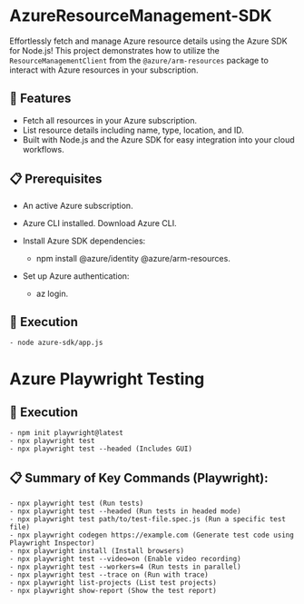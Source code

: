 # AzureResourceManagement-SDK

Effortlessly fetch and manage Azure resource details using the Azure SDK for Node.js! This project demonstrates how to utilize the `ResourceManagementClient` from the `@azure/arm-resources` package to interact with Azure resources in your subscription.

## 🌟 Features
- Fetch all resources in your Azure subscription.
- List resource details including name, type, location, and ID.
- Built with Node.js and the Azure SDK for easy integration into your cloud workflows.

## 📋 Prerequisites
- An active Azure subscription.
- Azure CLI installed. Download Azure CLI.

- Install Azure SDK dependencies:
    - npm install @azure/identity @azure/arm-resources.
- Set up Azure authentication:
    - az login.

## 🌟 Execution
    - node azure-sdk/app.js

# Azure Playwright Testing 

## 🌟 Execution
    - npm init playwright@latest 
    - npx playwright test
    - npx playwright test --headed (Includes GUI)

## 📋 Summary of Key Commands (Playwright):
    - npx playwright test (Run tests)
    - npx playwright test --headed (Run tests in headed mode)
    - npx playwright test path/to/test-file.spec.js (Run a specific test file)
    - npx playwright codegen https://example.com (Generate test code using Playwright Inspector)
    - npx playwright install (Install browsers)
    - npx playwright test --video=on (Enable video recording)
    - npx playwright test --workers=4 (Run tests in parallel)
    - npx playwright test --trace on (Run with trace)
    - npx playwright list-projects (List test projects)
    - npx playwright show-report (Show the test report)

